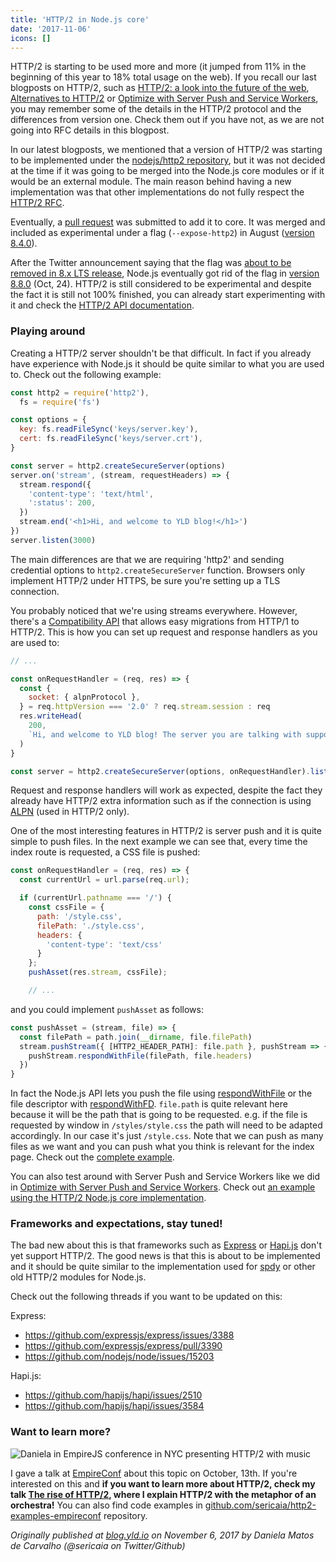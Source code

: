 ```yaml
---
title: 'HTTP/2 in Node.js core'
date: '2017-11-06'
icons: []
---
```


HTTP/2 is starting to be used more and more (it jumped from 11% in the beginning of this year to 18% total usage on the web). If you recall our last blogposts on HTTP/2, such as [HTTP/2: a look into the future of the web](/blog/2017-01-10/73fffd28-a2c2-5611-8b1a-cd385546eb2c), [Alternatives to HTTP/2](/blog/2017-02-08/c9c96e58-545f-5eb6-b6d1-04bd892bd236) or [Optimize with Server Push and Service Workers](/blog/2017-03-01/5add600a-f1ff-5198-9d93-ed434d4ff259), you may remember some of the details in the HTTP/2 protocol and the differences from version one. Check them out if you have not, as we are not going into RFC details in this blogpost.

In our latest blogposts, we mentioned that a version of HTTP/2 was starting to be implemented under the [nodejs/http2 repository](https://github.com/nodejs/http2), but it was not decided at the time if it was going to be merged into the Node.js core modules or if it would be an external module. The main reason behind having a new implementation was that other implementations do not fully respect the [HTTP/2 RFC](https://tools.ietf.org/html/rfc7540).

Eventually, a [pull request](https://github.com/nodejs/node/pull/14239) was submitted to add it to core. It was merged and included as experimental under a flag (`--expose-http2`) in August ([version 8.4.0](https://github.com/nodejs/node/blob/master/doc/changelogs/CHANGELOG_V8.md#2017-08-15-version-840-current-addaleax)).

After the Twitter announcement saying that the flag was [about to be removed in 8.x LTS release](https://twitter.com/MylesBorins/status/920707800719921156), Node.js eventually got rid of the flag in [version 8.8.0](https://nodejs.org/en/blog/release/v8.8.0/) (Oct, 24). HTTP/2 is still considered to be experimental and despite the fact it is still not 100% finished, you can already start experimenting with it and check the [HTTP/2 API documentation](https://nodejs.org/api/http2.html).

### Playing around

Creating a HTTP/2 server shouldn't be that difficult. In fact if you already have experience with Node.js it should be quite similar to what you are used to. Check out the following example:

```js
const http2 = require('http2'),
  fs = require('fs')

const options = {
  key: fs.readFileSync('keys/server.key'),
  cert: fs.readFileSync('keys/server.crt'),
}

const server = http2.createSecureServer(options)
server.on('stream', (stream, requestHeaders) => {
  stream.respond({
    'content-type': 'text/html',
    ':status': 200,
  })
  stream.end('<h1>Hi, and welcome to YLD blog!</h1>')
})
server.listen(3000)
```

The main differences are that we are requiring 'http2' and sending credential options to `http2.createSecureServer` function. Browsers only implement HTTP/2 under HTTPS, be sure you're setting up a TLS connection.

You probably noticed that we're using streams everywhere. However, there's a [Compatibility API](https://nodejs.org/api/http2.html#http2_compatibility_api) that allows easy migrations from HTTP/1 to HTTP/2. This is how you can set up request and response handlers as you are used to:

```js
// ...

const onRequestHandler = (req, res) => {
  const {
    socket: { alpnProtocol },
  } = req.httpVersion === '2.0' ? req.stream.session : req
  res.writeHead(
    200,
    `Hi, and welcome to YLD blog! The server you are talking with supports ${alpnProtocol} `
  )
}

const server = http2.createSecureServer(options, onRequestHandler).listen(3000)
```

Request and response handlers will work as expected, despite the fact they already have HTTP/2 extra information such as if the connection is using [ALPN](https://tools.ietf.org/html/rfc7301) (used in HTTP/2 only).

One of the most interesting features in HTTP/2 is server push and it is quite simple to push files. In the next example we can see that, every time the index route is requested, a CSS file is pushed:

```js
const onRequestHandler = (req, res) => {
  const currentUrl = url.parse(req.url);

  if (currentUrl.pathname === '/') {
    const cssFile = {
      path: '/style.css',
      filePath: './style.css',
      headers: {
        'content-type': 'text/css'
      }
    };
    pushAsset(res.stream, cssFile);

    // ...
```

and you could implement `pushAsset` as follows:

```js
const pushAsset = (stream, file) => {
  const filePath = path.join(__dirname, file.filePath)
  stream.pushStream({ [HTTP2_HEADER_PATH]: file.path }, pushStream => {
    pushStream.respondWithFile(filePath, file.headers)
  })
}
```

In fact the Node.js API lets you push the file using [respondWithFile](https://nodejs.org/api/http2.html#http2_http2stream_respondwithfile_path_headers_options) or the file descriptor with [respondWithFD](https://nodejs.org/api/http2.html#http2_http2stream_respondwithfd_fd_headers_options). `file.path` is quite relevant here because it will be the path that is going to be requested. e.g. if the file is requested by window in `/styles/style.css` the path will need to be adapted accordingly. In our case it's just `/style.css`. Note that we can push as many files as we want and you can push what you think is relevant for the index page. Check out the [complete example](https://github.com/sericaia/http2-examples-empireconf/tree/master/04-server-push).

You can also test around with Server Push and Service Workers like we did in [Optimize with Server Push and Service Workers](/blog/2017-03-01/5add600a-f1ff-5198-9d93-ed434d4ff259). Check out [an example using the HTTP/2 Node.js core implementation](https://github.com/sericaia/http2-examples-empireconf/tree/master/07-server-push-service-workers).

### Frameworks and expectations, stay tuned!

The bad new about this is that frameworks such as [Express](https://expressjs.com/) or [Hapi.js](https://hapijs.com) don't yet support HTTP/2. The good news is that this is about to be implemented and it should be quite similar to the implementation used for [spdy](https://www.npmjs.com/package/spdy) or other old HTTP/2 modules for Node.js.

Check out the following threads if you want to be updated on this:

Express:

- https://github.com/expressjs/express/issues/3388
- https://github.com/expressjs/express/pull/3390
- https://github.com/nodejs/node/issues/15203

Hapi.js:

- https://github.com/hapijs/hapi/issues/2510
- https://github.com/hapijs/hapi/issues/3584

### Want to learn more?

![Daniela in EmpireJS conference in NYC presenting HTTP/2 with music](https://user-images.githubusercontent.com/1150553/32338096-b5cfc0ac-bfeb-11e7-9493-5598342b125a.png)

I gave a talk at [EmpireConf](http://2017.empireconf.org/) about this topic on October, 13th. If you're interested on this and **if you want to learn more about HTTP/2, check my talk [The rise of HTTP/2](https://www.youtube.com/watch?v=yToHjxhCeYM), where I explain HTTP/2 with the metaphor of an orchestra!** You can also find code examples in [github.com/sericaia/http2-examples-empireconf](https://github.com/sericaia/http2-examples-empireconf) repository.

_Originally published at [blog.yld.io](https://blog.yld.io/) on November 6, 2017 by Daniela Matos de Carvalho (@sericaia on Twitter/Github)_
